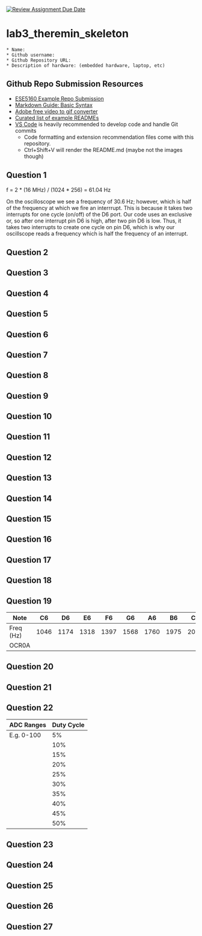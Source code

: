 [![Review Assignment Due Date](https://classroom.github.com/assets/deadline-readme-button-24ddc0f5d75046c5622901739e7c5dd533143b0c8e959d652212380cedb1ea36.svg)](https://classroom.github.com/a/PmSEZ1rE)
# lab3_theremin_skeleton

    * Name: 
    * Github username: 
    * Github Repository URL: 
    * Description of hardware: (embedded hardware, laptop, etc) 

## Github Repo Submission Resources

* [ESE5160 Example Repo Submission](https://github.com/ese5160/example-repository-submission)
* [Markdown Guide: Basic Syntax](https://www.markdownguide.org/basic-syntax/)
* [Adobe free video to gif converter](https://www.adobe.com/express/feature/video/convert/video-to-gif)
* [Curated list of example READMEs](https://github.com/matiassingers/awesome-readme)
* [VS Code](https://code.visualstudio.com/) is heavily recommended to develop code and handle Git commits
  * Code formatting and extension recommendation files come with this repository.
  * Ctrl+Shift+V will render the README.md (maybe not the images though)

## Question 1

f = 2 * (16 MHz) / (1024 * 256) = 61.04 Hz

On the oscilloscope we see a frequency of 30.6 Hz; however, which is half of the frequency at which we fire an interrrupt. This is because it takes two interrupts for one cycle (on/off) of the D6 port. Our code uses an exclusive or, so after one interrupt pin D6 is high, after two pin D6 is low. Thus, it takes two interrupts to create one cycle on pin D6, which is why our oscillscope reads a frequency which is half the frequency of an interrupt.

## Question 2



## Question 3



## Question 4

## Question 5

## Question 6

## Question 7

## Question 8

## Question 9

## Question 10

## Question 11

## Question 12

## Question 13

## Question 14

## Question 15

## Question 16

## Question 17

## Question 18

## Question 19

| **Note**  | **C6** | **D6** | **E6** | **F6** | **G6** | **A6** | **B6** | **C7** |
|---------- |------- |------- |------- |------- |------- |------- |------- |------- |
| Freq (Hz) |  1046  |  1174  |  1318  |  1397  |  1568  |  1760  |  1975  |  2093  |
| OCR0A     |        |        |        |        |        |        |        |        |

## Question 20

## Question 21

## Question 22

| **ADC Ranges**  | **Duty Cycle** |
|---------------- |--------------- |
| E.g. 0-100      | 5%             |
|                 | 10%            |
|                 | 15%            |
|                 | 20%            |
|                 | 25%            |
|                 | 30%            |
|                 | 35%            |
|                 | 40%            |
|                 | 45%            |
|                 | 50%            |

## Question 23

## Question 24

## Question 25

## Question 26

## Question 27
